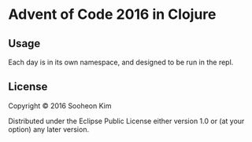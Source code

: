 # Advent of Code 2016 in Clojure

## Usage

Each day is in its own namespace, and designed to be run in the repl.

## License

Copyright © 2016 Sooheon Kim

Distributed under the Eclipse Public License either version 1.0 or (at
your option) any later version.

